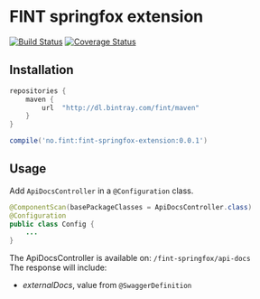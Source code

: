 # FINT springfox extension

[![Build Status](https://travis-ci.org/FINTlibs/fint-springfox-extension.svg?branch=master)](https://travis-ci.org/FINTlibs/fint-springfox-extension)
[![Coverage Status](https://coveralls.io/repos/github/FINTlibs/fint-springfox-extension/badge.svg?branch=master)](https://coveralls.io/github/FINTlibs/fint-springfox-extension?branch=master)

## Installation

```groovy
repositories {
    maven {
        url  "http://dl.bintray.com/fint/maven" 
    }
}

compile('no.fint:fint-springfox-extension:0.0.1')
```

## Usage

Add `ApiDocsController` in a `@Configuration` class.

```java
@ComponentScan(basePackageClasses = ApiDocsController.class)
@Configuration
public class Config {
    ...
}
```

The ApiDocsController is available on: `/fint-springfox/api-docs`  
The response will include:
- _externalDocs_, value from `@SwaggerDefinition`
